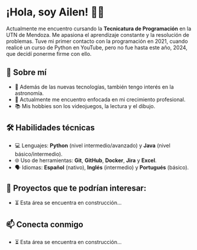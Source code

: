 # ¡Hola, soy Ailen! 👋🏻
Actualmente me encuentro cursando la **Tecnicatura de Programación** en la UTN de Mendoza. Me apasiona el aprendizaje constante y la resolución de problemas. Tuve mi primer contacto con la programación en 2021, cuando realicé un curso de Python en YouTube, pero no fue hasta este año, 2024, que decidí ponerme firme con ello.

## 🌺 Sobre mí
* 🚀 Además de las nuevas tecnologías, también tengo interés en la astronomía.
* 🌱 Actualmente me encuentro enfocada en mi crecimiento profesional.
* 📚 Mis hobbies son los videojuegos, la lectura y el dibujo.
  
## 🛠️ Habilidades técnicas
* 💻 Lenguajes: **Python** (nivel intermedio/avanzado) y **Java** (nivel básico/intermedio).
* 🌐 Uso de herramientas: **Git**, **GitHub**, **Docker**, **Jira** y **Excel**.
* 🗣️ Idiomas: **Español** (nativo), **Inglés** (intermedio) y **Portugués** (básico).

## 📁 Proyectos que te podrían interesar:
* ⏳ Esta área se encuentra en construcción...

## 📫 Conecta conmigo
* ⏳ Esta área se encuentra en construcción...
